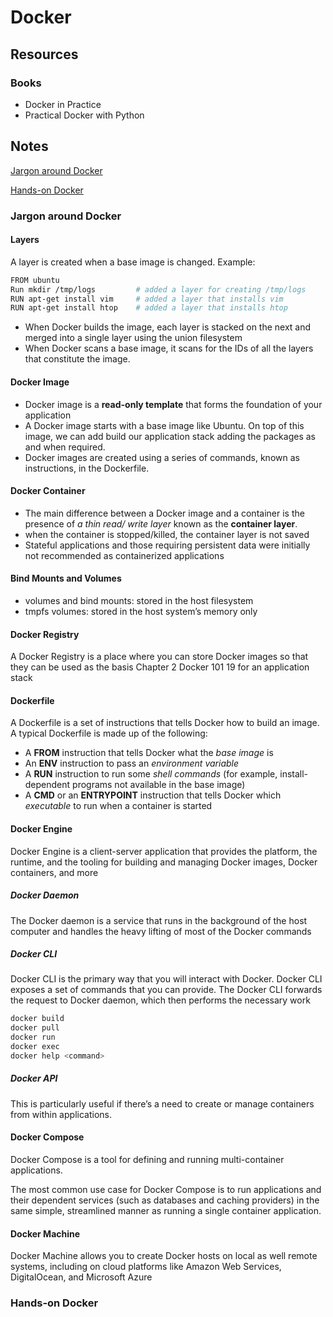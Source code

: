 # Docker

## Resources

### Books

- Docker in Practice
- Practical Docker with Python

## Notes

[Jargon around Docker](###jargon-around-docker)

[Hands-on Docker](###hands-on-docker)

### Jargon around Docker

#### Layers

 A layer is created when a base image  is changed. Example:

```bash
FROM ubuntu
Run mkdir /tmp/logs			# added a layer for creating /tmp/logs
RUN apt-get install vim		# added a layer that installs vim
RUN apt-get install htop	# added a layer that installs htop
```

- When Docker builds the image, each layer is stacked on the next and  merged into a single layer using the union filesystem
- When Docker scans a base image, it scans for the IDs of all the layers  that constitute the image.

#### Docker Image

- Docker image is a **read-only template** that forms the foundation of your  application
- A Docker image starts with a base image like Ubuntu. On top  of this image, we can add build our application stack adding the packages  as and when required.
- Docker images are created using a series of commands, known as  instructions, in the Dockerfile.

#### Docker Container

- The main difference  between a Docker image and a container is the presence of *a thin read/ write layer* known as the **container layer**.
- when the container is  stopped/killed, the container layer is not saved
- Stateful applications and those requiring persistent data were  initially not recommended as containerized applications

#### Bind Mounts and Volumes

- volumes and bind mounts: stored in the host filesystem
- tmpfs volumes: stored in the host system’s memory  only

#### Docker Registry

A Docker Registry is a place  where you can store Docker images so that they can be used as the basis  Chapter 2 Docker 101 19 for an application stack

#### Dockerfile

A Dockerfile is a set of instructions that tells Docker how to build an image.  A typical Dockerfile is made up of the following: 

- A **FROM** instruction that tells Docker what the *base  image* is 
- An **ENV** instruction to pass an *environment variable* 
- A **RUN** instruction to run some *shell commands* (for  example, install-dependent programs not available in  the base image) 
- A **CMD** or an **ENTRYPOINT** instruction that tells Docker  which *executable* to run when a container is started

#### Docker Engine

Docker Engine is a client-server  application that provides the platform, the runtime, and the tooling for  building and managing Docker images, Docker containers, and more

##### Docker Daemon

The Docker daemon is a service that runs in the  background of the host computer and handles the  heavy lifting of most of the Docker commands

##### Docker CLI

Docker CLI is the primary way that you will interact with Docker. Docker  CLI exposes a set of commands that you can provide. The Docker CLI  forwards the request to Docker daemon, which then performs the  necessary work

```bash
docker build
docker pull
docker run
docker exec
docker help <command>
```

##### Docker API

This  is particularly useful if there’s a need to create or manage containers from  within applications.

#### Docker Compose

Docker Compose is a tool for defining and running multi-container  applications.

The most common use case for Docker Compose is to run applications  and their dependent services (such as databases and caching providers)  in the same simple, streamlined manner as running a single container  application.

#### Docker Machine

Docker Machine allows you to  create Docker hosts on local as well remote systems, including on cloud  platforms like Amazon Web Services, DigitalOcean, and Microsoft Azure

### Hands-on Docker

